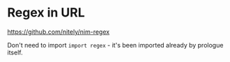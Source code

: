 # Regex in URL

https://github.com/nitely/nim-regex

Don't need to import `import regex` - it's been imported already by prologue itself.
